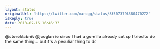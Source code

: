 ```yaml
---
layout: status
originalUrl: 'https://twitter.com/marcgg/status/335073798380470272'
isReply: true
date: 2013-05-16 16:46:33
---
```


@steveklabnik @jcoglan ie since I had a gemfile already set up I tried to do the same thing… but it's a peculiar thing to do

